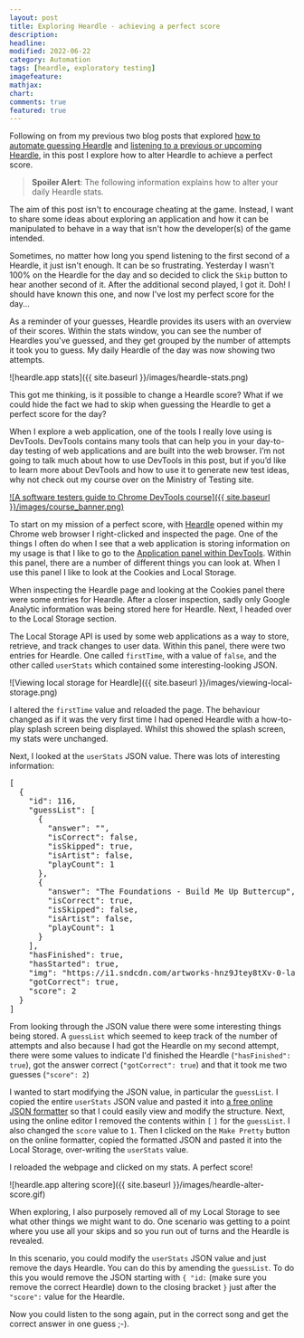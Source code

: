 ```yaml
---
layout: post
title: Exploring Heardle - achieving a perfect score
description:
headline:
modified: 2022-06-22
category: Automation
tags: [heardle, exploratory testing]
imagefeature:
mathjax:
chart:
comments: true
featured: true
---
```


Following on from my previous two blog posts that explored [how to automate guessing Heardle](2022-06-18-gaming-heardle-the-art-of-keeping-things-simple.md) and [listening to a previous or upcoming Heardle](2022-06-20-listening-to-previous-days-or-upcoming-heardle.md), in this post I explore how to alter Heardle to achieve a perfect score.


> **Spoiler Alert**: The following information explains how to alter your daily Heardle stats.  

The aim of this post isn't to encourage cheating at the game. Instead, I want to share some ideas about exploring an application and how it can be manipulated to behave in a way that isn't how the developer(s) of the game intended.

Sometimes, no matter how long you spend listening to the first second of a Heardle, it just isn't enough. It can be so frustrating. Yesterday I wasn't 100% on the Heardle for the day and so decided to click the `Skip` button to hear another second of it. After the additional second played, I got it. Doh! I should have known this one, and now I've lost my perfect score for the day...

As a reminder of your guesses, Heardle provides its users with an overview of their scores. Within the stats window, you can see the number of Heardles you've guessed, and they get grouped by the number of attempts it took you to guess. My daily Heardle of the day was now showing two attempts.

![heardle.app stats]({{ site.baseurl }}/images/heardle-stats.png)

This got me thinking, is it possible to change a Heardle score? What if we could hide the fact we had to skip when guessing the Heardle to get a perfect score for the day?

When I explore a web application, one of the tools I really love using is DevTools. DevTools contains many tools that can help you in your day-to-day testing of web applications and are built into the web browser. I’m not going to talk much about how to use DevTools in this post, but if you’d like to learn more about DevTools and how to use it to generate new test ideas, why not check out my course over on the Ministry of Testing site.

[![A software testers guide to Chrome DevTools course]({{ site.baseurl }}/images/course_banner.png)](https://www.ministryoftesting.com/dojo/courses/a-software-tester-s-guide-to-chrome-devtools)

To start on my mission of a perfect score, with [Heardle](https://heardle.app) opened within my Chrome web browser I right-clicked and inspected the page. One of the things I often do when I see that a web application is storing information on my usage is that I like to go to the [Application panel within DevTools](https://developer.chrome.com/docs/devtools/#application). Within this panel, there are a number of different things you can look at. When I use this panel I like to look at the Cookies and Local Storage. 

When inspecting the Heardle page and looking at the Cookies panel there were some entries for Heardle. After a closer inspection, sadly only Google Analytic information was being stored here for Heardle. Next, I headed over to the Local Storage section.

The Local Storage API is used by some web applications as a way to store, retrieve, and track changes to user data. Within this panel, there were two entries for Heardle. One called `firstTime`, with a value of `false`, and the other called `userStats` which contained some interesting-looking JSON. 

![Viewing local storage for Heardle]({{ site.baseurl }}/images/viewing-local-storage.png)

I altered the `firstTime` value and reloaded the page. The behaviour changed as if it was the very first time I had opened Heardle with a how-to-play splash screen being displayed. Whilst this showed the splash screen, my stats were unchanged.

Next, I looked at the `userStats` JSON value. There was lots of interesting information:

<pre>
[
  {
    "id": 116,
    "guessList": [
      {
        "answer": "",
        "isCorrect": false,
        "isSkipped": true,
        "isArtist": false,
        "playCount": 1
      },
      {
        "answer": "The Foundations - Build Me Up Buttercup",
        "isCorrect": true,
        "isSkipped": false,
        "isArtist": false,
        "playCount": 1
      }
    ],
    "hasFinished": true,
    "hasStarted": true,
    "img": "https://i1.sndcdn.com/artworks-hnz9Jtey8tXv-0-large.jpg",
    "gotCorrect": true,
    "score": 2
  }
]
</pre>

From looking through the JSON value there were some interesting things being stored. A `guessList` which seemed to keep track of the number of attempts and also because I had got the Heardle on my second attempt, there were some values to indicate I'd finished the Heardle (`"hasFinished": true`), got the answer correct (`"gotCorrect": true`) and that it took me two guesses (`"score": 2`)

I wanted to start modifying the JSON value, in particular the `guessList`. I copied the entire `userStats` JSON value and pasted it into [a free online JSON formatter](https://jsonformatter.org/json-pretty-print) so that I could easily view and modify the structure. Next, using the online editor I removed the contents within `[` `]` for the `guessList`. I also changed the `score` value to `1`. Then I clicked on the `Make Pretty` button on the online formatter, copied the formatted JSON and pasted it into the Local Storage, over-writing the `userStats` value. 

I reloaded the webpage and clicked on my stats. A perfect score! 

![heardle.app altering score]({{ site.baseurl }}/images/heardle-alter-score.gif)

When exploring, I also purposely removed all of my Local Storage to see what other things we might want to do. One scenario was getting to a point where you use all your skips and so you run out of turns and the Heardle is revealed.

In this scenario, you could modify the `userStats` JSON value and just remove the days Heardle. You can do this by amending the `guessList`. To do this you would remove the JSON starting with `{ "id:` (make sure you remove the correct Heardle) down to the closing bracket `}` just after the `"score":` value for the Heardle.

Now you could listen to the song again, put in the correct song and get the correct answer in one guess ;-). 

